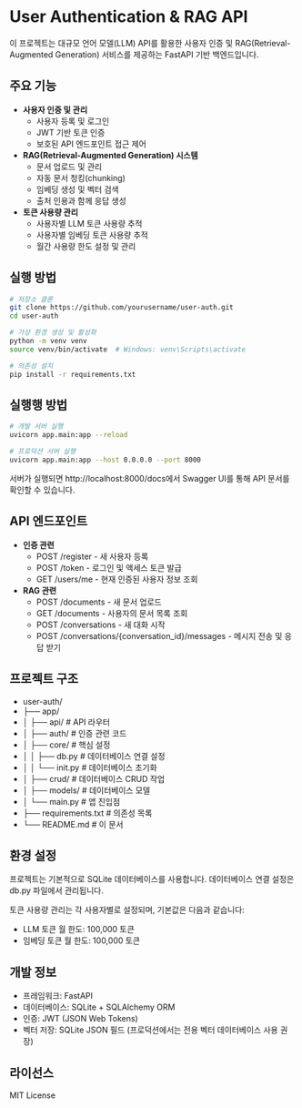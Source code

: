 # User Authentication & RAG API

이 프로젝트는 대규모 언어 모델(LLM) API를 활용한 사용자 인증 및 RAG(Retrieval-Augmented Generation) 서비스를 제공하는 FastAPI 기반 백엔드입니다.

## 주요 기능

- **사용자 인증 및 관리**
  - 사용자 등록 및 로그인
  - JWT 기반 토큰 인증
  - 보호된 API 엔드포인트 접근 제어
- **RAG(Retrieval-Augmented Generation) 시스템**
  - 문서 업로드 및 관리
  - 자동 문서 청킹(chunking)
  - 임베딩 생성 및 벡터 검색
  - 출처 인용과 함께 응답 생성
- **토큰 사용량 관리**
  - 사용자별 LLM 토큰 사용량 추적
  - 사용자별 임베딩 토큰 사용량 추적
  - 월간 사용량 한도 설정 및 관리

## 실행 방법

```bash
# 저장소 클론
git clone https://github.com/yourusername/user-auth.git
cd user-auth

# 가상 환경 생성 및 활성화
python -m venv venv
source venv/bin/activate  # Windows: venv\Scripts\activate

# 의존성 설치
pip install -r requirements.txt
```

## 실행행 방법

```bash
# 개발 서버 실행
uvicorn app.main:app --reload

# 프로덕션 서버 실행
uvicorn app.main:app --host 0.0.0.0 --port 8000
```

서버가 실행되면 http://localhost:8000/docs에서 Swagger UI를 통해 API 문서를 확인할 수 있습니다.

## API 엔드포인트

- **인증 관련**
  - POST /register - 새 사용자 등록
  - POST /token - 로그인 및 액세스 토큰 발급
  - GET /users/me - 현재 인증된 사용자 정보 조회
- **RAG 관련**
  - POST /documents - 새 문서 업로드
  - GET /documents - 사용자의 문서 목록 조회
  - POST /conversations - 새 대화 시작
  - POST /conversations/{conversation_id}/messages - 메시지 전송 및 응답 받기

## 프로젝트 구조

- user-auth/
- ├── app/
- │   ├── api/            # API 라우터
- │   ├── auth/           # 인증 관련 코드
- │   ├── core/           # 핵심 설정
- │   │   ├── db.py       # 데이터베이스 연결 설정
- │   │   └── init.py     # 데이터베이스 초기화
- │   ├── crud/           # 데이터베이스 CRUD 작업
- │   ├── models/         # 데이터베이스 모델
- │   └── main.py         # 앱 진입점
- ├── requirements.txt    # 의존성 목록
- └── README.md           # 이 문서

## 환경 설정

프로젝트는 기본적으로 SQLite 데이터베이스를 사용합니다. 데이터베이스 연결 설정은 db.py 파일에서 관리됩니다.

토큰 사용량 관리는 각 사용자별로 설정되며, 기본값은 다음과 같습니다:

 - LLM 토큰 월 한도: 100,000 토큰
 - 임베딩 토큰 월 한도: 100,000 토큰

## 개발 정보

 - 프레임워크: FastAPI
 - 데이터베이스: SQLite + SQLAlchemy ORM
 - 인증: JWT (JSON Web Tokens)
 - 벡터 저장: SQLite JSON 필드 (프로덕션에서는 전용 벡터 데이터베이스 사용 권장)

## 라이선스

MIT License